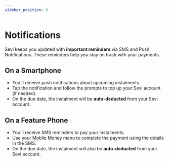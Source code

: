 ```yaml
---
sidebar_position: 8
---
```


# Notifications

Sevi keeps you updated with **important reminders** via SMS and Push Notifications. These reminders help you stay on track with your payments.  


## On a Smartphone  
- You’ll receive push notifications about upcoming instalments.  
- Tap the notification and follow the prompts to top up your Sevi account (if needed).  
- On the due date, the instalment will be **auto-deducted** from your Sevi account.  


## On a Feature Phone  
- You’ll receive SMS reminders to pay your instalments.  
- Use your Mobile Money menu to complete the payment using the details in the SMS.  
- On the due date, the instalment will also be **auto-deducted** from your Sevi account.  
